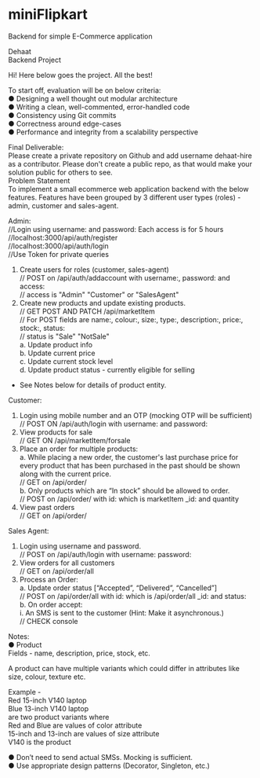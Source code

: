 # miniFlipkart
Backend for simple E-Commerce application  
  
Dehaat  
Backend Project  
  
Hi! Here below goes the project. All the best!  
  
To start off, evaluation will be on below criteria:  
●	Designing a well thought out modular architecture  
●	Writing a clean, well-commented, error-handled code  
●	Consistency using Git commits  
●	Correctness around edge-cases  
●	Performance and integrity from a scalability perspective  
  
Final Deliverable:  
Please create a private repository on Github and add username dehaat-hire as a contributor. Please don't create a public repo, as that would make your solution public for others to see.  
Problem Statement  
To implement a small ecommerce web application backend with the below features. Features have been grouped by 3 different user types (roles) - admin, customer and sales-agent.  
  
Admin:  
//Login using username: and password:  Each access is for 5 hours  
//localhost:3000/api/auth/register  
//localhost:3000/api/auth/login  
//Use Token for private queries  
1.	Create users for roles (customer, sales-agent)  
// POST on /api/auth/addaccount with username:, password: and access:  
// access is "Admin" "Customer" or "SalesAgent"  
2.	Create new products and update existing products.  
// GET POST AND PATCH /api/marketItem  
// For POST fields are  name:, colour:, size:, type:, description:, price:, stock:, status:  
// status is "Sale" "NotSale"  
a.	Update product info  
b.	Update current price  
c.	Update current stock level  
d.	Update product status - currently eligible for selling  
  
* See Notes below for details of product entity.  
  
Customer:  
1.	Login using mobile number and an OTP (mocking OTP will be sufficient)  
// POST ON /api/auth/login with username: and password:  
2.	View products for sale  
// GET ON /api/marketItem/forsale  
3.	Place an order for multiple products:  
a.	While placing a new order, the customer's last purchase price for every product that has been purchased in the past should be shown along with the current price.  
// GET on /api/order/  
b.	Only products which are “In stock” should be allowed to order.  
// POST on /api/order/ with id: which is marketItem _id: and quantity  
4.	View past orders  
// GET on /api/order/  
  
Sales Agent:  
1.	Login using username and password.  
// POST on /api/auth/login with username: password:  
2.	View orders for all customers  
// GET on /api/order/all  
3.	Process an Order:  
a.	Update order status [“Accepted”, “Delivered”, “Cancelled”]  
// POST on /api/order/all with id: which is /api/order/all _id: and status:  
b.	On order accept:  
i.	An SMS is sent to the customer (Hint: Make it asynchronous.)  
// CHECK console  
  
Notes:  
●	Product  
Fields - name, description, price, stock, etc.  
  
A product can have multiple variants which could differ in attributes like size, colour, texture etc.  
  
Example -   
Red 15-inch V140 laptop  
Blue 13-inch V140 laptop  
are two product variants where  
Red and Blue are values of color attribute  
15-inch and 13-inch are values of size attribute  
V140 is the product  
  
●	Don’t need to send actual SMSs. Mocking is sufficient.  
●	Use appropriate design patterns (Decorator, Singleton, etc.)  
